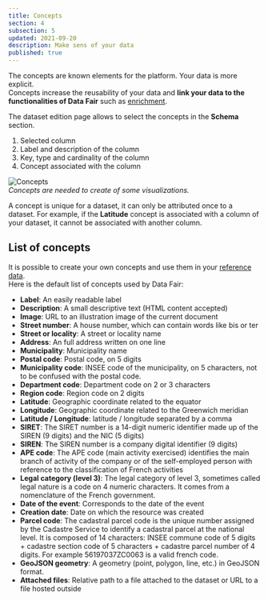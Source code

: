 ```yaml
---
title: Concepts
section: 4
subsection: 5
updated: 2021-09-20
description: Make sens of your data
published: true
---
```


The concepts are known elements for the platform. Your data is more explicit.  
Concepts increase the reusability of your data and   **link your data to the functionalities of Data Fair** such as [enrichment](./user-guide-backoffice/enrichment).  

The dataset edition page allows to select the concepts in the **Schema** section.

1. Selected column
2. Label and description of the column
3. Key, type and cardinality of the column
4. Concept associated with the column

![Concepts](./images/user-guide-backoffice/schema-concept.jpg)  
*Concepts are needed to create of some visualizations.*


A concept is unique for a dataset, it can only be attributed once to a dataset. For example, if the **Latitude** concept is associated with a column of your dataset, it cannot be associated with another column.

## List of concepts

It is possible to create your own concepts and use them in your [reference data](./user-guide-backoffice/enrichment).  
Here is the default list of concepts used by Data Fair:

* **Label**: An easily readable label
* **Description**: A small descriptive text (HTML content accepted)
* **Image**: URL to an illustration image of the current document
* **Street number**: A house number, which can contain words like bis or ter
* **Street or locality**: A street or locality name
* **Address**: An full address written on one line
* **Municipality**: Municipality name
* **Postal code**: Postal code, on 5 digits
* **Municipality code**: INSEE code of the municipality, on 5 characters, not to be confused with the postal code.
* **Department code**: Department code on 2 or 3 characters
* **Region code**: Region code on 2 digits
* **Latitude**: Geographic coordinate related to the equator
* **Longitude**: Geographic coordinate related to the Greenwich meridian
* **Latitude / Longitude**: latitude / longitude separated by a comma
* **SIRET**: The SIRET number is a 14-digit numeric identifier made up of the SIREN (9 digits) and the NIC (5 digits)
* **SIREN**: The SIREN number is a company digital identifier (9 digits)
* **APE code**: The APE code (main activity exercised) identifies the main branch of activity of the company or of the self-employed person with reference to the classification of French activities
* **Legal category (level 3)**: The legal category of level 3, sometimes called legal nature is a code on 4 numeric characters. It comes from a nomenclature of the French government.
* **Date of the event**: Corresponds to the date of the event
* **Creation date**: Date on which the resource was created
* **Parcel code**: The cadastral parcel code is the unique number assigned by the Cadastre Service to identify a cadastral parcel at the national level. It is composed of 14 characters: INSEE commune code of 5 digits + cadastre section code of 5 characters + cadastre parcel number of 4 digits. For example 56197037ZC0063 is a valid french code.
* **GeoJSON geometry**: A geometry (point, polygon, line, etc.) in GeoJSON format.
* **Attached files**: Relative path to a file attached to the dataset or URL to a file hosted outside
